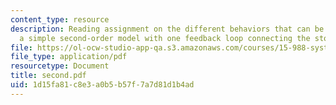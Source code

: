 ```yaml
---
content_type: resource
description: Reading assignment on the different behaviors that can be generated by
  a simple second-order model with one feedback loop connecting the stocks.
file: https://ol-ocw-studio-app-qa.s3.amazonaws.com/courses/15-988-system-dynamics-self-study-fall-1998-spring-1999/1d15fa81c8e3a0b5b57f7a7d81d1b4ad_second.pdf
file_type: application/pdf
resourcetype: Document
title: second.pdf
uid: 1d15fa81-c8e3-a0b5-b57f-7a7d81d1b4ad
---
```

